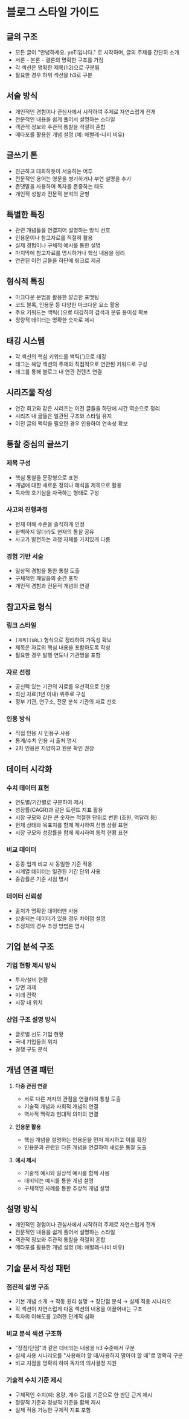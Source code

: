 # 블로그 스타일 가이드

## 글의 구조

- 모든 글이 "안녕하세요. yeTi입니다." 로 시작하며, 글의 주제를 간단히 소개
- 서론 - 본론 - 결론의 명확한 구조를 가짐
- 각 섹션은 명확한 제목(h2)으로 구분됨
- 필요한 경우 하위 섹션을 h3로 구분

## 서술 방식

- 개인적인 경험이나 관심사에서 시작하여 주제로 자연스럽게 전개
- 전문적인 내용을 쉽게 풀어서 설명하는 스타일
- 객관적 정보와 주관적 통찰을 적절히 혼합
- 메타포를 활용한 개념 설명 (예: 애벌레-나비 비유)

## 글쓰기 톤

- 친근하고 대화하듯이 서술하는 어투
- 전문적인 용어는 영문을 병기하거나 부연 설명을 추가
- 존댓말을 사용하여 독자를 존중하는 태도
- 개인적 성찰과 전문적 분석의 균형

## 특별한 특징

- 관련 개념들을 연결지어 설명하는 방식 선호
- 인용문이나 참고자료를 적절히 활용
- 실제 경험이나 구체적 예시를 통한 설명
- 마지막에 참고자료를 명시하거나 핵심 내용을 정리
- 연관된 이전 글들을 하단에 링크로 제공

## 형식적 특징

- 마크다운 문법을 활용한 깔끔한 포맷팅
- 코드 블록, 인용문 등 다양한 마크다운 요소 활용
- 주요 키워드는 백틱(`)으로 태깅하여 검색과 분류 용이성 확보
- 정량적 데이터는 명확한 숫자로 제시

## 태깅 시스템

- 각 섹션의 핵심 키워드를 백틱(`)으로 태깅
- 태그는 해당 섹션의 주제와 직접적으로 연관된 키워드로 구성
- 태그를 통해 블로그 내 연관 컨텐츠 연결

## 시리즈물 작성

- 연간 회고와 같은 시리즈는 이전 글들을 하단에 시간 역순으로 정리
- 시리즈 내 글들은 일관된 구조와 스타일 유지
- 이전 글의 맥락을 필요한 경우 인용하여 연속성 확보

## 통찰 중심의 글쓰기

### 제목 구성
- 핵심 통찰을 문장형으로 표현
- 개념에 대한 새로운 정의나 해석을 제목으로 활용
- 독자의 호기심을 자극하는 형태로 구성

### 사고의 진행과정
- 현재 이해 수준을 솔직하게 인정
- 완벽하지 않더라도 현재의 통찰 공유
- 사고가 발전하는 과정 자체를 가치있게 다룸

### 경험 기반 서술
- 일상적 경험을 통한 통찰 도출
- 구체적인 깨달음의 순간 포착
- 개인적 경험과 전문적 개념의 연결

## 참고자료 형식

### 링크 스타일
- `[제목](URL)` 형식으로 정리하여 가독성 확보
- 제목은 자료의 핵심 내용을 포함하도록 작성
- 필요한 경우 발행 연도나 기관명을 포함

### 자료 선정
- 공신력 있는 기관의 자료를 우선적으로 인용
- 최신 자료(1년 이내) 위주로 구성
- 정부 기관, 연구소, 전문 분석 기관의 자료 선호

### 인용 방식
- 직접 인용 시 인용구 사용
- 통계/수치 인용 시 출처 명시
- 2차 인용은 지양하고 원문 확인 권장

## 데이터 시각화

### 수치 데이터 표현
- 연도별/기간별로 구분하여 제시
- 성장률(CAGR)과 같은 트렌드 지표 활용
- 시장 규모와 같은 큰 숫자는 적절한 단위로 변환 (조원, 억달러 등)
- 현재 상태와 목표치를 함께 제시하여 진행 상황 표현
- 시장 규모와 성장률을 함께 제시하여 동적 현황 표현

### 비교 데이터
- 동종 업계 비교 시 동일한 기준 적용
- 시계열 데이터는 일관된 기간 단위 사용
- 증감률은 기준 시점 명시

### 데이터 신뢰성
- 출처가 명확한 데이터만 사용
- 상충되는 데이터가 있을 경우 차이점 설명
- 추정치의 경우 추정 방법론 명시

## 기업 분석 구조

### 기업 현황 제시 방식
- 투자/설비 현황
- 당면 과제
- 미래 전략
- 시장 내 위치

### 산업 구조 설명 방식
- 글로벌 선도 기업 현황
- 국내 기업들의 위치
- 경쟁 구도 분석

## 개념 연결 패턴
1. **다중 관점 연결**
   - 서로 다른 저자의 관점을 연결하여 통찰 도출
   - 기술적 개념과 사회적 개념의 연결
   - 역사적 맥락과 현대적 의미의 연결

2. **인용문 활용**
   - 핵심 개념을 설명하는 인용문을 먼저 제시하고 이를 확장
   - 인용문과 관련된 다른 개념을 연결하여 새로운 통찰 도출

3. **예시 제시**
   - 기술적 예시와 일상적 예시를 함께 사용
   - 대비되는 예시를 통한 개념 설명
   - 구체적인 사례를 통한 추상적 개념 설명

## 설명 방식

- 개인적인 경험이나 관심사에서 시작하여 주제로 자연스럽게 전개
- 전문적인 내용을 쉽게 풀어서 설명하는 스타일
- 객관적 정보와 주관적 통찰을 적절히 혼합
- 메타포를 활용한 개념 설명 (예: 애벌레-나비 비유)

## 기술 문서 작성 패턴

### 점진적 설명 구조
- 기본 개념 소개 → 작동 원리 설명 → 장단점 분석 → 실제 적용 시나리오
- 각 섹션이 자연스럽게 다음 섹션의 내용을 이끌어내는 구조
- 독자의 이해도를 고려한 단계적 심화

### 비교 분석 섹션 구조화
- "장점/단점"과 같은 대비되는 내용을 h3 수준에서 구분
- 실제 사용 시나리오를 "사용해야 할 때/사용하지 말아야 할 때"로 명확히 구분
- 비교 지점을 명확히 하여 독자의 의사결정 지원

### 기술적 수치 기준 제시
- 구체적인 수치(예: 용량, 개수 등)를 기준으로 한 판단 근거 제시
- 정량적 기준과 정성적 기준을 함께 제시
- 실제 적용 가능한 구체적 지표 포함
